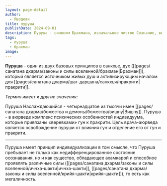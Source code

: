 ```yaml
---
layout: page-detail
author:
  - Яшодеви
title: пуруша
publishDate: 2024-09-01
description: Пуруша - синоним Брахмана, изначальное чистое Сознание, выше непроявленного, всепроникающий и лишенный признаков.
tags:
  - пуруша
  - брахман
image:
---
```

**Пуруша** - один из двух базовых принципов в санкхье, дух ([[pages/санатана дхарма/законы и силы вселенной/брахман|Брахман]]), который является источником живых душ и активизирующим началом для [[pages/санатана дхарма/шат-даршана/санкхья/пракрити|пракрити]].

*Термин имеет и другие значения:*

Пуруша Наслаждающийся - четырнадцатое из тысячи имен [[pages/санатана дхарма/божества и демоны/божества/вишну|Вишну]].
Пуруша - в аюрведе комплекс психических особенностей индивидуума, которые привязаны «веревками» гун к пракрити. Цель врача-аюрведа является освобождение пуруши от влияния гун и отделение его от гун и пракрити.

---
Пуруша имеет принцип индивидуализации в том смысле, что Пуруша пребывает не только как недифференцированное состояние осознавания, но и как существо, обладающее ахамкарой и способное проявлять различные силы ([[pages/санатана дхарма/законы и силы вселенной/иччха-шакти|иччха-шакти]], [[pages/санатана дхарма/законы и силы вселенной/крийя-шакти|крийя-шакти]]), то есть как мегаличность.
